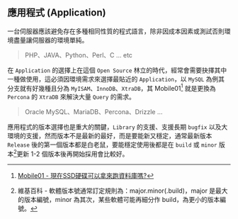 ## 應用程式 (Application)
一台伺服器應該避免存在多種相同性質的程式語言，除非因成本因素或測試否則環境盡量讓伺服器的環境單純。

> PHP、JAVA、Python、Perl、C ... etc

在 `Application` 的選擇上在這個 `Open Source` 林立的時代，經常會需要抉擇其中一種做使用，這必須因環境需求來選擇最貼近的 `Application`，以 `MySQL` 為例其分支就有好幾種且分為 `MyISAM`、`InnoDB`、`XtraDB`，其 Mobile01[^1] 就是更換為 `Percona` 的 `XtraDB` 來解決大量 `Query` 的需求。

> Oracle MySQL、MariaDB、Percona、Drizzle ... 

應用程式的版本選擇也是重大的關鍵，`Library` 的支援、支援長期 `bugfix` 以及大環境的支援，然而版本不是最新的最好，而是要能新又穩定，通常最新版本 `Release` 後的第一個版本都是白老鼠，要能穩定使用後都是在 `build` 或 `minor` 版本[^2]更新 1-2 個版本後再開始採用會比較好。  







[^1]: [Mobile01 - 現在SSD硬碟可以拿來跑資料庫嗎?][mobile01-ssdb]
[^2]: 維基百科 - 軟體版本號通常訂定規則為：major.minor(.build)，major 是最大的版本編號，minor 為其次，某些軟體可能再細分作 build，為更小的版本編號。

[mobile01-ssdb]: http://www.mobile01.com/topicdetail.php?f=506&t=2982822&p=1
[software-release-version]: https://zh.wikipedia.org/wiki/軟件版本號